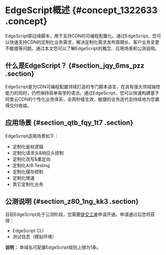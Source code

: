 # EdgeScript概述 {#concept_1322633 .concept}

EdgeScript即边缘脚本，用于支持CDN的可编程配置化。通过EdgeScript，您可以快速支持CDN的定制化业务需求，解决定制化需求发布周期长、客户业务变更不敏捷等问题。通过本文您可以了解EdgeScript的概念、应用场景和公测说明。

## 什么是EdgeScript？ {#section_jqy_6ms_pzz .section}

EdgeScript是为CDN可编程配置领域打造的专门脚本语言，在具有强大领域操控能力的同时，仍然保持简单易学的语法。通过EdgeScript，您可以快速构建基于阿里云CDN的个性化业务体系，全网秒级生效，敏捷的业务迭代会持续地为您赢得交付收益。

## 应用场景 {#section_qtb_fqy_1t7 .section}

EdgeScript适用场景如下：

-   定制化鉴权逻辑
-   定制化请求头&响应头控制
-   定制化改写&重定向
-   定制化A/B Testing
-   定制化缓存控制
-   定制化限速
-   其它定制化业务

## 公测说明 {#section_z80_1ng_kk3 .section}

目前EdgeScript处于公测阶段，您需要[提交工单](https://workorder.console.aliyun.com/console.htm?lang=&accounttraceid=3c62958a-b7f1-4439-b87b-5f59ed3e9704#/ticket/add?productCode=cdn)申请开通。申请通过后您将获得：

-   EdgeScript CLI
-   测试信息（模拟环境）

**说明：** 单域名可配置EdgeScript规则上限为1条。

